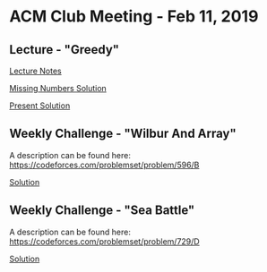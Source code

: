 ACM Club Meeting - Feb 11, 2019
===

Lecture - "Greedy"
---

[Lecture Notes](Greedy_Algorithms.pdf)

[Missing Numbers Solution](MissingNumbers.java)

[Present Solution](Present.java)

Weekly Challenge - "Wilbur And Array"
---

A description can be found here: https://codeforces.com/problemset/problem/596/B

[Solution](WilburAndArray.java)

Weekly Challenge - "Sea Battle"
---

A description can be found here: https://codeforces.com/problemset/problem/729/D

[Solution](SeaBattle.java)